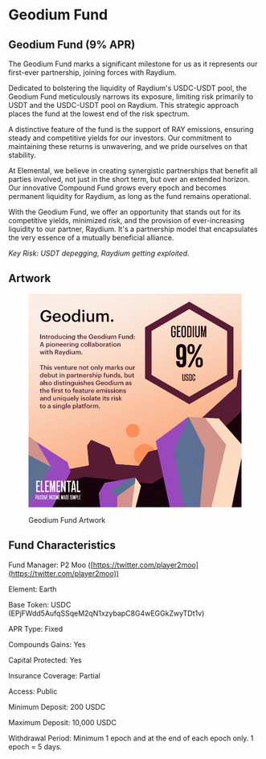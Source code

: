 # Geodium Fund

## Geodium Fund (9% APR)

The Geodium Fund marks a significant milestone for us as it represents our first-ever partnership, joining forces with Raydium.

Dedicated to bolstering the liquidity of Raydium's USDC-USDT pool, the Geodium Fund meticulously narrows its exposure, limiting risk primarily to USDT and the USDC-USDT pool on Raydium. This strategic approach places the fund at the lowest end of the risk spectrum.

A distinctive feature of the fund is the support of RAY emissions, ensuring steady and competitive yields for our investors. Our commitment to maintaining these returns is unwavering, and we pride ourselves on that stability.

At Elemental, we believe in creating synergistic partnerships that benefit all parties involved, not just in the short term, but over an extended horizon. Our innovative Compound Fund grows every epoch and becomes permanent liquidity for Raydium, as long as the fund remains operational.

With the Geodium Fund, we offer an opportunity that stands out for its competitive yields, minimized risk, and the provision of ever-increasing liquidity to our partner, Raydium. It's a partnership model that encapsulates the very essence of a mutually beneficial alliance.

_Key Risk: USDT depegging, Raydium getting exploited._

## Artwork

<figure><img src="../../.gitbook/assets/fund_artwork_geodium.png" alt=""><figcaption><p>Geodium Fund Artwork</p></figcaption></figure>

## Fund Characteristics

Fund Manager: P2 Moo ([https://twitter.com/player2moo](https://twitter.com/player2moo))

Element: Earth

Base Token: USDC (EPjFWdd5AufqSSqeM2qN1xzybapC8G4wEGGkZwyTDt1v)

APR Type: Fixed

Compounds Gains: Yes

Capital Protected: Yes

Insurance Coverage: Partial

Access: Public

Minimum Deposit: 200 USDC

Maximum Deposit: 10,000 USDC

Withdrawal Period: Minimum 1 epoch and at the end of each epoch only. 1 epoch = 5 days.
